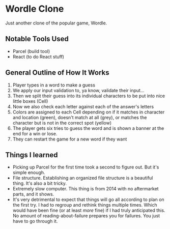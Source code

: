 # Wordle Clone

Just another clone of the popular game, Wordle.

## Notable Tools Used

- Parcel (build tool)
- React (to do React stuff)

## General Outline of How It Works

1. Player types in a word to make a guess
2. We apply our input validation to, ya know, validate their input...
3. Then we split their guess into its individual characters to be put into nice little boxes (Cell)
4. Now we also check each letter against each of the answer's letters
5. Colors are assigned to each Cell depending on if it matches in character and location (green), doesn't match at all (grey), or matches the character but is not in the correct spot (yellow)
6. The player gets six tries to guess the word and is shown a banner at the end for a win or lose.
7. They can restart the game for a new word if they want

## Things I learned

- Picking up Parcel for the first time took a second to figure out. But it's simple enough.
- File structure. Establishing an organized file structure is a beautiful thing. It's also a bit tricky.
- Extremely slow computer. This thing is from 2014 with no aftermarket parts, and it shows.
- It's very detrimental to expect that things will go all according to plan on the first try. I had to regroup and rethink things multiple times. Which would have been fine (or at least _more_ fine) if I had truly anticipated this. No amount of reading-about-failure prepares you for failures. You just have to go through it.
